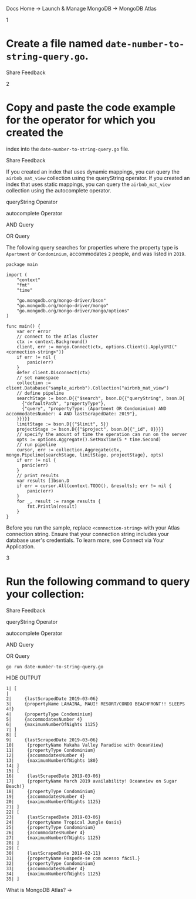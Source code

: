 Docs Home → Launch & Manage MongoDB → MongoDB Atlas

1

# Create a file named `date-number-to-string-query.go`.

Share Feedback

2

# Copy and paste the code example for the operator for which you created the
index into the `date-number-to-string-query.go` file.

Share Feedback

If you created an index that uses dynamic mappings, you can query the
`airbnb_mat_view` collection using the queryString operator. If you created an
index that uses static mappings, you can query the `airbnb_mat_view`
collection using the autocomplete operator.

queryString Operator

autocomplete Operator

AND Query

OR Query

The following query searches for properties where the property type is
`Apartment` or `Condominium`, accommodates `2` people, and was listed in
`2019`.

    
    
    package main  
      
    import (  
    	"context"  
    	"fmt"  
    	"time"  
      
    	"go.mongodb.org/mongo-driver/bson"  
    	"go.mongodb.org/mongo-driver/mongo"  
    	"go.mongodb.org/mongo-driver/mongo/options"  
    )  
      
    func main() {  
    	var err error  
        // connect to the Atlas cluster  
    	ctx := context.Background()  
    	client, err := mongo.Connect(ctx, options.Client().ApplyURI("<connection-string>"))  
    	if err != nil {  
    		panic(err)  
    	}  
    	defer client.Disconnect(ctx)  
    	// set namespace  
    	collection := client.Database("sample_airbnb").Collection("airbnb_mat_view")  
        // define pipeline  
        searchStage := bson.D{{"$search", bson.D{{"queryString", bson.D{  
          {"defaultPath", "propertyType"},  
          {"query", "propertyType: (Apartment OR Condominium) AND accommodatesNumber: 4 AND lastScrapedDate: 2019"},  
        }}}}}  
    	limitStage := bson.D{{"$limit", 5}}  
    	projectStage := bson.D{{"$project", bson.D{{"_id", 0}}}}  
    	// specify the amount of time the operation can run on the server  
        opts := options.Aggregate().SetMaxTime(5 * time.Second)  
    	// run pipeline  
    	cursor, err := collection.Aggregate(ctx, mongo.Pipeline{searchStage, limitStage, projectStage}, opts)  
    	if err != nil {  
    	  panic(err)  
        }  
        // print results  
    	var results []bson.D  
    	if err = cursor.All(context.TODO(), &results); err != nil {  
    		panic(err)  
    	}  
    	for _, result := range results {  
    		fmt.Println(result)  
    	}  
    }  
  
Before you run the sample, replace `<connection-string>` with your Atlas
connection string. Ensure that your connection string includes your database
user's credentials. To learn more, see Connect via Your Application.

3

# Run the following command to query your collection:

Share Feedback

queryString Operator

autocomplete Operator

AND Query

OR Query

    
    
    go run date-number-to-string-query.go  
      
  
HIDE OUTPUT

    
    
    1| [  
    |  
    2|     {lastScrapedDate 2019-03-06}   
    3|     {propertyName LAHAINA, MAUI! RESORT/CONDO BEACHFRONT!! SLEEPS 4!}   
    4|     {propertyType Condominium}   
    5|     {accommodatesNumber 4}   
    6|     {maximumNumberOfNights 1125}  
    7| ]  
    8| [  
    9|     {lastScrapedDate 2019-03-06}   
    10|     {propertyName Makaha Valley Paradise with OceanView}   
    11|     {propertyType Condominium}   
    12|     {accommodatesNumber 4}   
    13|     {maximumNumberOfNights 180}  
    14| ]  
    15| [  
    16|     {lastScrapedDate 2019-03-06}   
    17|     {propertyName March 2019 availability! Oceanview on Sugar Beach!}   
    18|     {propertyType Condominium}   
    19|     {accommodatesNumber 4}   
    20|     {maximumNumberOfNights 1125}  
    21| ]  
    22| [  
    23|     {lastScrapedDate 2019-03-06}   
    24|     {propertyName Tropical Jungle Oasis}   
    25|     {propertyType Condominium}   
    26|     {accommodatesNumber 4}   
    27|     {maximumNumberOfNights 1125}  
    28| ]  
    29| [  
    30|     {lastScrapedDate 2019-02-11}   
    31|     {propertyName Hospede-se com acesso fácil.}   
    32|     {propertyType Condominium}   
    33|     {accommodatesNumber 4}   
    34|     {maximumNumberOfNights 1125}  
    35| ]  
  
What is MongoDB Atlas? →

